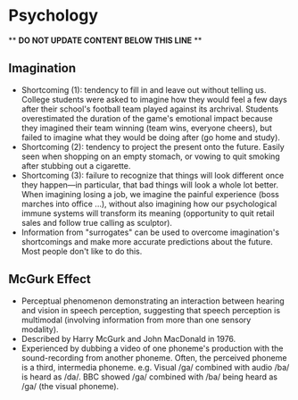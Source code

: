 Psychology
==========

** **DO NOT UPDATE CONTENT BELOW THIS LINE** **

Imagination
-----------

* Shortcoming (1): tendency to fill in and leave out without telling us. College students were asked to imagine how they would feel a few days after their school's football team played against its archrival. Students overestimated the duration of the game's emotional impact because they imagined their team winning (team wins, everyone cheers), but failed to imagine what they would be doing after (go home and study).
* Shortcoming (2): tendency to project the present onto the future. Easily seen when shopping on an empty stomach, or vowing to quit smoking after stubbing out a cigarette.
* Shortcoming (3): failure to recognize that things will look different once they happen&mdash;in particular, that bad things will look a whole lot better. When imagining losing a job, we imagine the painful experience (boss marches into office ...), without also imagining how our psychological immune systems will transform its meaning (opportunity to quit retail sales and follow true calling as sculptor).
* Information from "surrogates" can be used to overcome imagination's shortcomings and make more accurate predictions about the future. Most people don't like to do this.

McGurk Effect
-------------

* Perceptual phenomenon demonstrating an interaction between hearing and vision in speech perception, suggesting that speech perception is multimodal (involving information from more than one sensory modality).
* Described by Harry McGurk and John MacDonald in 1976.
* Experienced by dubbing a video of one phoneme's production with the sound-recording from another phoneme. Often, the perceived phoneme is a third, intermedia phoneme. e.g. Visual /ga/ combined with audio /ba/ is heard as /da/. BBC showed /ga/ combined with /ba/ being heard as /ga/ (the visual phoneme).

